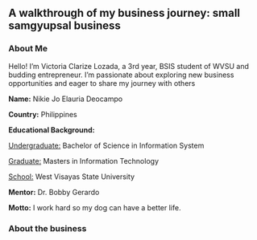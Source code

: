 <!DOCTYPE html>
<html lang="en">
<head>
    <meta charset="UTF-8">
    <meta name="viewport" content="width=device-width, initial-scale=1.0">
  </head>
<body>
    <p>
    <h2>A walkthrough of my business journey: small samgyupsal business</h2>
        <h3> About Me</h3>
 <p>Hello! I’m Victoria Clarize Lozada, a 3rd year, BSIS student of WVSU and budding entrepreneur. I’m passionate about exploring new business opportunities and eager to share my journey with others</p>
<p>
	<p><strong>Name:</strong> Nikie Jo Elauria Deocampo</p>
	<p><strong>Country:</strong></h4> Philippines</p>
	<p><strong>Educational Background:</strong>
		<p>
			<p><u>Undergraduate:</u></strong> Bachelor of Science in Information System</p>
			<p><u>Graduate:</u></strong> Masters in Information Technology</p>
			<p><u>School:</u></strong> West Visayas State University</p>
		</p>
	</p>
	<p><strong>Mentor:</strong> Dr. Bobby Gerardo</p>
	<p><strong>Motto:</strong> I work hard so my dog can have a better life.</p>
</p>
 <strong><h3 id="deets"> About the business</h3>
 

</body>
</html>
